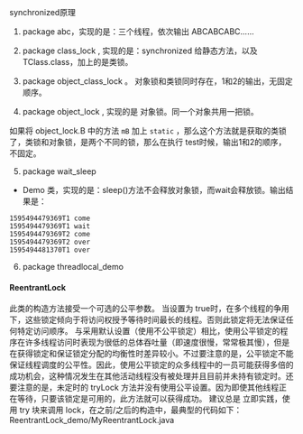 synchronized原理


1. package abc，实现的是：三个线程，依次输出 ABCABCABC......

2. package class_lock , 实现的是：synchronized 给静态方法，以及 TClass.class，加上的是类锁。

3. package object_class_lock 。 对象锁和类锁同时存在，1和2的输出，无固定顺序。

4. package object_lock , 实现的是 对象锁。同一个对象共用一把锁。

如果将 object_lock.B 中的方法 `mB` 加上 `static` ，那么这个方法就是获取的类锁了，类锁和对象锁，是两个不同的锁，那么在执行 test时候，输出1和2的顺序，不固定。

5. package wait_sleep 
  - Demo 类，实现的是：sleep()方法不会释放对象锁，而wait会释放锁。输出结果是：
  
```
1595494479369T1 come
1595494479369T1 wait
1595494479369T2 come
1595494479369T2 over
1595494481370T1 over
```


6. package threadlocal_demo 






#### ReentrantLock
此类的构造方法接受一个可选的公平参数。
当设置为 true时，在多个线程的争用下，这些锁定倾向于将访问权授予等待时间最长的线程。否则此锁定将无法保证任何特定访问顺序。
与采用默认设置（使用不公平锁定）相比，使用公平锁定的程序在许多线程访问时表现为很低的总体吞吐量（即速度很慢，常常极其慢），但是在获得锁定和保证锁定分配的均衡性时差异较小。不过要注意的是，公平锁定不能保证线程调度的公平性。因此，使用公平锁定的众多线程中的一员可能获得多倍的成功机会，这种情况发生在其他活动线程没有被处理并且目前并未持有锁定时。还要注意的是，未定时的 tryLock 方法并没有使用公平设置。因为即使其他线程正在等待，只要该锁定是可用的，此方法就可以获得成功。
建议总是 立即实践，使用 try 块来调用 lock，在之前/之后的构造中，最典型的代码如下： ReentrantLock_demo/MyReentrantLock.java

